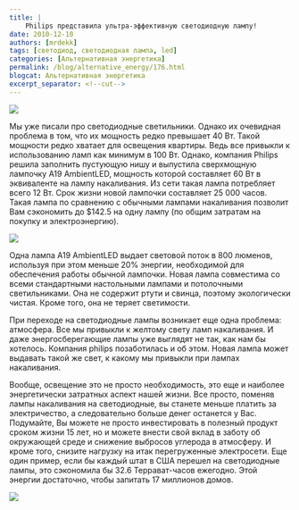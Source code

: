 ```yaml
---
title: |
    Philips представила ультра-эффективную светодиодную лампу!
date: 2010-12-10
authors: [mrdekk]
tags: [светодиод, светодиодная лампа, led]
categories: [Альтернативная энергетика]
permalink: /blog/alternative_energy/176.html
blogcat: Альтернативная энергетика
excerpt_separator: <!--cut-->
---
```



![](http://itw66.ru/uploads/images/00/00/01/2010/12/10/4f587a.jpg)


Мы уже писали про светодиодные светильники. Однако их очевидная проблема в том, что их мощность редко превышает 40 Вт. Такой мощности редко хватает для освещения квартиры. Ведь все привыкли к использованию ламп как минимум в 100 Вт. Однако, компания Philips решила заполнить пустующую нишу и выпустила сверхмощную лампочку A19 AmbientLED, мощность которой составляет 60 Вт в эквиваленте на лампу накаливания. Из сети такая лампа потребляет всего 12 Вт. Срок жизни новой лампочки составляет 25 000 часов. Такая лампа по сравнению с обычными лампами накаливания позволит Вам сэкономить до $142.5 на одну лампу (по общим затратам на покупку и электроэнергию).


<!--cut-->



![](http://itw66.ru/uploads/images/00/00/01/2010/12/10/6d4e69.jpg)


Одна лампа A19 AmbientLED выдает световой поток в 800 люменов, используя при этом меньше 20% энергии, необходимой для обеспечения работы обычной лампочки. Новая лампа совместима со всеми стандартными настольными лампами и потолочными светильниками. Она не содержит ртути и свинца, поэтому экологически чистая. Кроме того, она не теряет светимости. 

При переходе на светодиодные лампы возникает еще одна проблема: атмосфера. Все мы привыкли к желтому свету ламп накаливания. И даже энергосберегающие лампы уже выглядят не так, как нам бы хотелось. Компания philips позаботилась и об этом. Новая лампа может выдавать такой же свет, к какому мы привыкли при лампах накаливания.

Вообще, освещение это не просто необходимость, это еще и наиболее энергетически затратных аспект нашей жизни. Все просто, поменяв лампы накаливания на светодиодные, вы станете меньше платить за электричество, а следовательно больше денег останется у Вас. Подумайте, Вы можете не просто инвестировать в полезный продукт сроком жизни 15 лет, но и можете внести свой вклад в заботу об окружающей среде и снижение выбросов углерода в атмосферу. И кроме того, снизите нагрузку на итак перегруженные электросети. Еще один пример, если бы каждый штат в США перешел на светодиодные лампы, это сэкономила бы 32.6 Террават-часов ежегодно. Этой энергии достаточно, чтобы запитать 17 миллионов домов. 


![](http://itw66.ru/uploads/images/00/00/01/2010/12/10/dc1802.jpg)

